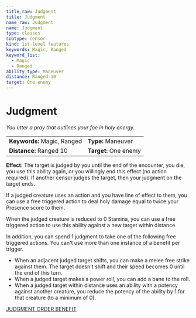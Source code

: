 ```yaml
---
title_raw: Judgment
title: Judgment
name_raw: Judgment
name: Judgment
type: classes
subtype: censor
kind: 1st-level features
keywords: Magic, Ranged
keyword_list:
  - Magic
  - Ranged
ability_type: Maneuver
distance: Ranged 10
target: One enemy
---
```


# Judgment

*You utter a pray that outlines your foe in holy energy.*

|                             |                       |
| :-------------------------- | :-------------------- |
| **Keywords:** Magic, Ranged | **Type:** Maneuver    |
| **Distance:** Ranged 10     | **Target:** One enemy |

**Effect:** The target is judged by you until the end of the encounter, you die, you use this ability again, or you willingly end this effect (no action required). If another censor judges the target, then your judgment on the target ends.

If a judged creature uses an action and you have line of effect to them, you can use a free triggered action to deal holy damage equal to twice your Presence score to them.

When the judged creature is reduced to 0 Stamina, you can use a free triggered action to use this ability against a new target within distance.

In addition, you can spend 1 judgment to take one of the following free triggered actions. You can't use more than one instance of a benefit per trigger.

- When an adjacent judged target shifts, you can make a melee free strike against them. The target doesn't shift and their speed becomes 0 until the end of this turn.
- When a judged target makes a power roll, you can add a bane to the roll.
- When a judged target within distance uses an ability with a potency against another creature, you reduce the potency of the ability by 1 for that creature (to a minimum of 0).

[JUDGMENT ORDER BENEFIT](./Judgment%20Order%20Benefit.md)
